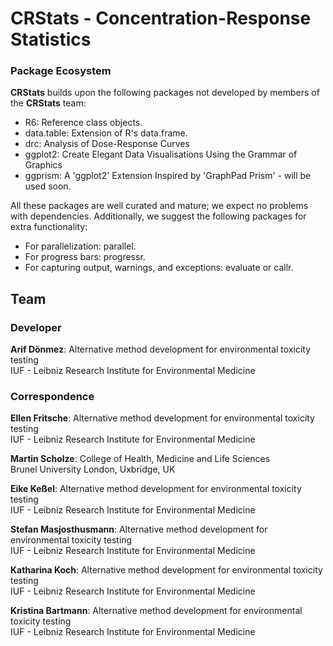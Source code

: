 # CRStats - Concentration-Response Statistics

### Package Ecosystem

**CRStats** builds upon the following packages not developed by members of the **CRStats** team:

- R6: Reference class objects.
- data.table: Extension of R's data.frame.
- drc: Analysis of Dose-Response Curves
- ggplot2: Create Elegant Data Visualisations Using the Grammar of Graphics
- ggprism: A 'ggplot2' Extension Inspired by 'GraphPad Prism' - will be used soon.

All these packages are well curated and mature; we expect no problems with dependencies.
Additionally, we suggest the following packages for extra functionality:

- For parallelization: parallel.
- For progress bars: progressr.
- For capturing output, warnings, and exceptions: evaluate or callr.


## Team
### Developer

**Arif Dönmez**: Alternative method development for environmental toxicity testing\
IUF - Leibniz Research Institute for Environmental Medicine

### Correspondence

**Ellen Fritsche**: Alternative method development for environmental toxicity testing\
IUF - Leibniz Research Institute for Environmental Medicine

**Martin Scholze**: College of Health, Medicine and Life Sciences\
Brunel University London, Uxbridge, UK

**Eike Keßel**: Alternative method development for environmental toxicity testing\
IUF - Leibniz Research Institute for Environmental Medicine

**Stefan Masjosthusmann**: Alternative method development for environmental toxicity testing\
IUF - Leibniz Research Institute for Environmental Medicine

**Katharina Koch**: Alternative method development for environmental toxicity testing\
IUF - Leibniz Research Institute for Environmental Medicine

**Kristina Bartmann**: Alternative method development for environmental toxicity testing\
IUF - Leibniz Research Institute for Environmental Medicine
